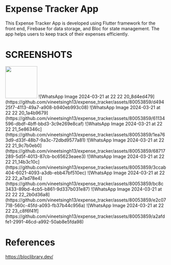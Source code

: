   # Expense Tracker App

This Expense Tracker App is developed using Flutter framework for the front end, Firebase for data storage, and Bloc for state management. The app helps users to keep track of their expenses efficiently.

# SCREENSHOTS
<img src="https://github.com/vineetsingh13/expense_tracker/assets/80053859/d49425f7-4113-49a7-a908-b940eb993c08" width="100" height="100">
![WhatsApp Image 2024-03-21 at 22 22 20_8d4ed479](https://github.com/vineetsingh13/expense_tracker/assets/80053859/d49425f7-4113-49a7-a908-b940eb993c08)
![WhatsApp Image 2024-03-21 at 22 22 20_1a4b9679](https://github.com/vineetsingh13/expense_tracker/assets/80053859/61134596-dbdf-4bff-bbd3-3c9e269e8caf)
![WhatsApp Image 2024-03-21 at 22 22 21_5e86346c](https://github.com/vineetsingh13/expense_tracker/assets/80053859/1ea763d9-d33f-48b7-9a3c-72dbd9577a81)
![WhatsApp Image 2024-03-21 at 22 22 21_9c7b0eb0](https://github.com/vineetsingh13/expense_tracker/assets/80053859/68717289-5d5f-4013-87cb-bc65623eaee3)
![WhatsApp Image 2024-03-21 at 22 22 21_14b3c10c](https://github.com/vineetsingh13/expense_tracker/assets/80053859/3ccab404-6021-4093-a3db-ebb47bf510ec)
![WhatsApp Image 2024-03-21 at 22 22 22_a7ad78e4](https://github.com/vineetsingh13/expense_tracker/assets/80053859/bc8c3433-89bd-4cb5-b861-9d337b031e87)
![WhatsApp Image 2024-03-21 at 22 22 22_2b0d36a8](https://github.com/vineetsingh13/expense_tracker/assets/80053859/e2c07718-560c-45fd-a093-fb37b44c956a)
![WhatsApp Image 2024-03-21 at 22 22 23_c8f6f41f](https://github.com/vineetsingh13/expense_tracker/assets/80053859/a2afdfe1-2991-46cd-a992-50ab8e5fda98)

# References
https://bloclibrary.dev/
